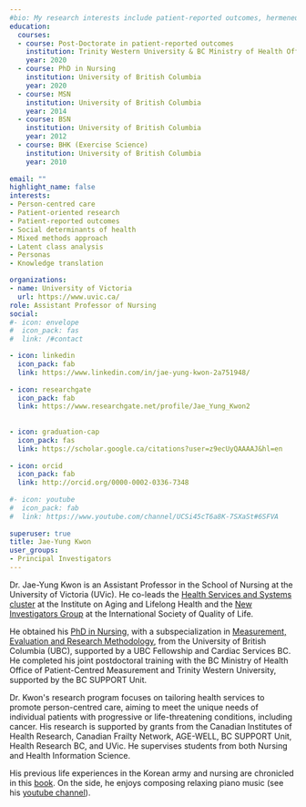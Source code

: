 ```yaml
---
#bio: My research interests include patient-reported outcomes, hermeneutics and knowledge translation.
education:
  courses:
  - course: Post-Doctorate in patient-reported outcomes
    institution: Trinity Western University & BC Ministry of Health Office of Patient-Centred Measurement
    year: 2020
  - course: PhD in Nursing
    institution: University of British Columbia
    year: 2020
  - course: MSN
    institution: University of British Columbia
    year: 2014
  - course: BSN
    institution: University of British Columbia
    year: 2012
  - course: BHK (Exercise Science)
    institution: University of British Columbia
    year: 2010 
    
email: ""
highlight_name: false
interests:
- Person-centred care
- Patient-oriented research
- Patient-reported outcomes
- Social determinants of health
- Mixed methods approach
- Latent class analysis 
- Personas
- Knowledge translation 

organizations:
- name: University of Victoria
  url: https://www.uvic.ca/
role: Assistant Professor of Nursing
social:
#- icon: envelope
#  icon_pack: fas
#  link: /#contact

- icon: linkedin
  icon_pack: fab
  link: https://www.linkedin.com/in/jae-yung-kwon-2a751948/
  
- icon: researchgate
  icon_pack: fab
  link: https://www.researchgate.net/profile/Jae_Yung_Kwon2
  
  
- icon: graduation-cap
  icon_pack: fas
  link: https://scholar.google.ca/citations?user=z9ecUyQAAAAJ&hl=en
  
- icon: orcid
  icon_pack: fab
  link: http://orcid.org/0000-0002-0336-7348
  
#- icon: youtube
#  icon_pack: fab
#  link: https://www.youtube.com/channel/UCSi45cT6a8K-7SXaSt#6SFVA
  
superuser: true
title: Jae-Yung Kwon
user_groups:
- Principal Investigators
---
```


Dr. Jae-Yung Kwon is an Assistant Professor in the School of Nursing at the University of Victoria (UVic). He co-leads the [Health Services and Systems cluster]((https://www.uvic.ca/research/centres/aging/research-resources/health-services-systems/index.php)) at the Institute on Aging and Lifelong Health and the [New Investigators Group](https://www.isoqol.org/sigs/) at the International Society of Quality of Life.

He obtained his [PhD in Nursing](https://open.library.ubc.ca/cIRcle/collections/ubctheses/24/items/1.0390462), with a subspecialization in [Measurement, Evaluation and Research Methodology](https://ecps.educ.ubc.ca/measurement-evaluation-and-research-methodology), from the University of British Columbia (UBC), supported by a UBC Fellowship and Cardiac Services BC. He completed his joint postdoctoral training with the BC Ministry of Health Office of Patient-Centred Measurement and Trinity Western University, supported by the BC SUPPORT Unit.

Dr. Kwon's research program focuses on tailoring health services to promote person-centred care, aiming to meet the unique needs of individual patients with progressive or life-threatening conditions, including cancer. His research is supported by grants from the Canadian Institutes of Health Research, Canadian Frailty Network, AGE-WELL, BC SUPPORT Unit, Health Research BC, and UVic. He supervises students from both Nursing and Health Information Science.

His previous life experiences in the Korean army and nursing are chronicled in this [book](https://www.amazon.ca/Lonely-Bee-Land-Flowers-ebook/dp/B00AVZEEJC). On the side, he enjoys composing relaxing piano music (see his [youtube channel](https://youtube.com/channel/UCSi45cT6a8K-7SXaSt6SFVA/)).

